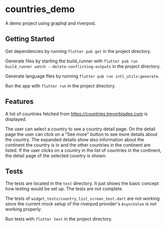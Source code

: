 # countries_demo

A demo project using graphql and riverpod.

## Getting Started

Get dependencies by running `flutter pub get` in the project directory.

Generate files by starting the build_runner with `flutter pub run build_runner watch --delete-conflicting-outputs` in the project directory.

Generate language files by running `flutter pub run intl_utils:generate`.

Run the app with `flutter run` in the project directory.

## Features

A list of countries fetched from https://countries.trevorblades.com is displayed.

The user can select a country to see a country detail page. On the detail page the user can click on a "See more" button to see more details about the country. The expanded details show also information about the continent the country is in and the other countries in the continent are listed. If the user clicks on a country in the list of countries in the continent, the detail page of the selected country is shown.

## Tests

The tests are located in the `test` directory. It just shows the basic concept how testing would be set up. The tests are not complete.

The tests of `widget_tests/country_list_screen_test.dart` are not working since the current mock setup of the riverpod provider's `AsyncValue` is not working properly.

Run tests with `flutter test` in the project directory.